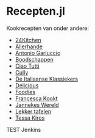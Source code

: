 # Recepten.jl

Kookrecepten van onder andere:
- [24Kitchen](https://www.24kitchen.nl/)
- [Allerhande](https://www.ah.nl/allerhande?gclid=CjwKCAjwtuOlBhBREiwA7agf1kAVPS6qaXzgLqIlQk-H9EO73fUZerKP8qr9-3LKJjqsYVFSmiD4VBoCStkQAvD_BwE)
- [Antonio Garluccio](https://www.bol.com/nl/nl/p/mijn-beste-italiaanse-recepten/9200000095348795/)
- [Boodschappen](https://www.boodschappen.nl/)
- [Ciao Tutti](https://ciaotutti.nl/)
- [Cully](https://www.culy.nl/)
- [De Italiaanse Klassiekers](https://www.bol.com/nl/nl/p/de-italiaanse-klassiekers-wijngids/1001004006543196/)
- [Delicious](https://deliciousmagazine.nl/)
- [Foodies](https://www.foodiesmagazine.nl/)
- [Francesca Kookt](https://www.francescakookt.nl/)
- [Jannekes Wereld](https://jannekeswereld.nl/)
- [Lekker tafelen](https://lekkertafelen.nl/)
- [Tessa Kiros](https://www.bol.com/nl/nl/p/ciao-bella/1001004010967777/?bltgh=rSfFBmjvyW4RgK0iCDROgw.4_14.17.ProductImage)

TEST Jenkins

